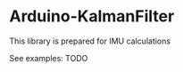 Arduino-KalmanFilter
====================

This library is prepared for IMU calculations

See examples: TODO


